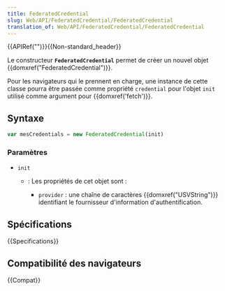 ```yaml
---
title: FederatedCredential
slug: Web/API/FederatedCredential/FederatedCredential
translation_of: Web/API/FederatedCredential/FederatedCredential
---
```


{{APIRef("")}}{{Non-standard_header}}

Le constructeur **`FederatedCredential`** permet de créer un nouvel objet {{domxref("FederatedCredential")}}.

Pour les navigateurs qui le prennent en charge, une instance de cette classe pourra être passée comme propriété `credential` pour l'objet `init` utilisé comme argument pour {{domxref('fetch')}}.

## Syntaxe

```js
var mesCredentials = new FederatedCredential(init)
```

### Paramètres

- `init`

  - : Les propriétés de cet objet sont :

    - `provider` : une chaîne de caractères {{domxref("USVString")}} identifiant le fournisseur d'information d'authentification.

## Spécifications

{{Specifications}}

## Compatibilité des navigateurs

{{Compat}}

